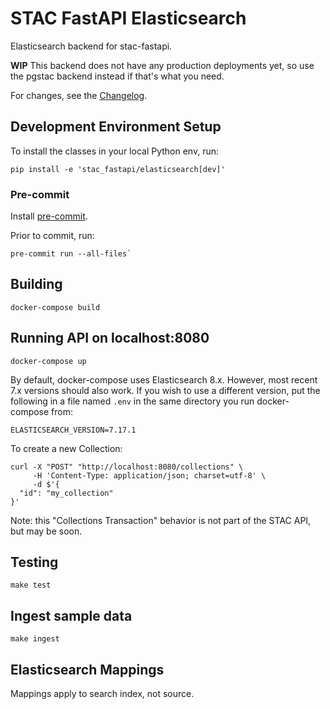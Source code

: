 # STAC FastAPI Elasticsearch

Elasticsearch backend for stac-fastapi. 

**WIP** This backend does not have any production deployments yet, so use the pgstac backend instead if that's what you need.

For changes, see the [Changelog](CHANGELOG.md).

## Development Environment Setup

To install the classes in your local Python env, run:

```shell
pip install -e 'stac_fastapi/elasticsearch[dev]'
```

### Pre-commit

Install [pre-commit](https://pre-commit.com/#install).

Prior to commit, run:

```shell
pre-commit run --all-files`
```


## Building

```shell
docker-compose build
```

## Running API on localhost:8080

```shell
docker-compose up
```

By default, docker-compose uses Elasticsearch 8.x. However, most recent 7.x versions should also work. 
If you wish to use a different version, put the following in a 
file named `.env` in the same directory you run docker-compose from:

```shell
ELASTICSEARCH_VERSION=7.17.1
```

To create a new Collection:

```shell
curl -X "POST" "http://localhost:8080/collections" \
     -H 'Content-Type: application/json; charset=utf-8' \
     -d $'{
  "id": "my_collection"
}'
```

Note: this "Collections Transaction" behavior is not part of the STAC API, but may be soon.

## Testing

```shell
make test
```

## Ingest sample data

```shell
make ingest
```

## Elasticsearch Mappings

Mappings apply to search index, not source. 
